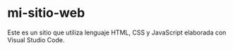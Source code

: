 # mi-sitio-web
Este es un sitio que utiliza lenguaje HTML, CSS y JavaScript elaborada con Visual Studio Code.
